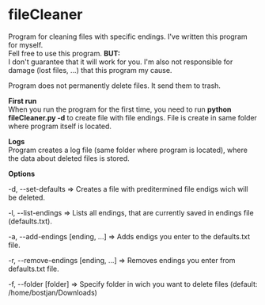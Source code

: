 # fileCleaner
Program for cleaning files with specific endings.
I've written this program for myself.<br>
Fell free to use this program.
<b>BUT:</b><br>
  I don't guarantee that it will work for you. I'm also not responsible for damage (lost files, ...) that this program my cause.

Program does not permanently delete files. It send them to trash.

<b>First run</b><br>
  When you run the program for the first time, you need to run <b>python fileCleaner.py -d</b> to create file with file endings. File is create in same folder where program itself is located.
  
<b>Logs</b><br>
Program creates a log file (same folder where program is located), where the data about deleted files is stored.
 
<b>Options</b>

  -d, --set-defaults =>
          Creates a file with preditermined file endigs wich will be deleted.
          
  -l, --list-endings =>
          Lists all endings, that are currently saved in endings file (defaults.txt).

  -a, --add-endings [ending, ...] =>
          Adds endigs you enter to the defaults.txt file.
          
  -r, --remove-endings [ending, ...] =>
          Removes endings you enter from defaults.txt file.
               
  -f, --folder [folder] =>
          Specify folder in wich you want to delete files (default: /home/bostjan/Downloads)
